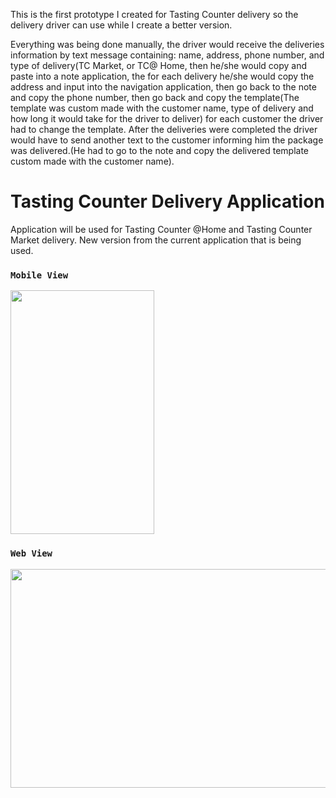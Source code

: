 This is the first prototype I created for Tasting Counter delivery so the delivery driver can use while I create a better version.

Everything was being done manually, the driver would receive the deliveries information by text message containing: name, address, phone number, 
and type of delivery(TC Market, or TC@ Home, then he/she would copy and paste into a note application, the for each delivery he/she would copy the address 
and input into the navigation application, then go back to the note and copy the phone number, then go back and copy the template(The template was custom made with the customer name, 
type of delivery and how long it would take for the driver to deliver) for each customer the driver had to change the template. After the deliveries were completed the driver would have to send 
another text to the customer informing him the package was delivered.(He had to go to the note and copy the delivered template custom made with the customer name).



# Tasting Counter Delivery Application
Application will be used for Tasting Counter @Home and Tasting Counter Market delivery. New version from the current application that is being used.


### `Mobile View`

<img src="images/mobile.jpg" width="230" height="390">

### `Web View`
<img src="images/web.JPG" width="600" height="350">
